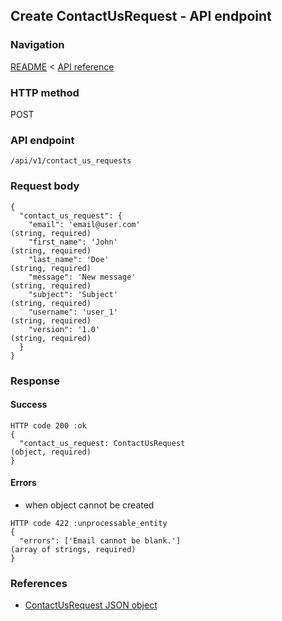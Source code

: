 ## Create ContactUsRequest - API endpoint

### Navigation
[README](../../../../README.md)
<
[API reference](../../../api_reference.md)

### HTTP method
POST

### API endpoint
`/api/v1/contact_us_requests`

### Request body
```
{
  "contact_us_request": {
    "email": 'email@user.com'                                                   (string, required)
    "first_name": 'John'                                                        (string, required)
    "last_name": 'Doe'                                                          (string, required)
    "message": 'New message'                                                    (string, required)
    "subject": 'Subject'                                                        (string, required)
    "username": 'user_1'                                                        (string, required)
    "version": '1.0'                                                            (string, required)
  }
}
```

### Response
#### Success
```
HTTP code 200 :ok
{
  "contact_us_request: ContactUsRequest                                        (object, required)
}
```

#### Errors
- when object cannot be created
```
HTTP code 422 :unprocessable_entity
{
  "errors": ['Email cannot be blank.']                                          (array of strings, required)
}
```

### References
- [ContactUsRequest JSON object](../../../json_objects/contact_us_request.md)
